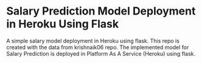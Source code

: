 # Salary Prediction Model Deployment in Heroku Using Flask
A simple salary model deployment in Heroku using flask.
This repo is created with the data from krishnaik06 repo.
The implemented model for Salary Prediction is deployed in Platform As A Service (Heroku) using flask.
